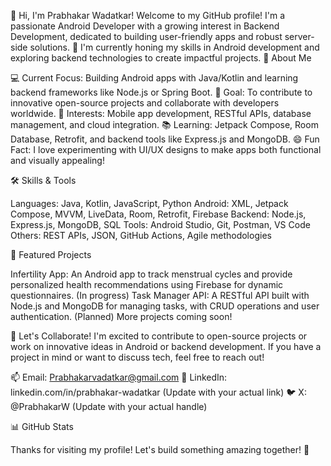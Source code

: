 👋 Hi, I'm Prabhakar Wadatkar!
Welcome to my GitHub profile! I'm a passionate Android Developer with a growing interest in Backend Development, dedicated to building user-friendly apps and robust server-side solutions. 🌱 I'm currently honing my skills in Android development and exploring backend technologies to create impactful projects.
🚀 About Me

💻 Current Focus: Building Android apps with Java/Kotlin and learning backend frameworks like Node.js or Spring Boot.
🎯 Goal: To contribute to innovative open-source projects and collaborate with developers worldwide.
🌟 Interests: Mobile app development, RESTful APIs, database management, and cloud integration.
📚 Learning: Jetpack Compose, Room Database, Retrofit, and backend tools like Express.js and MongoDB.
😄 Fun Fact: I love experimenting with UI/UX designs to make apps both functional and visually appealing!

🛠️ Skills & Tools

Languages: Java, Kotlin, JavaScript, Python
Android: XML, Jetpack Compose, MVVM, LiveData, Room, Retrofit, Firebase
Backend: Node.js, Express.js, MongoDB, SQL
Tools: Android Studio, Git, Postman, VS Code
Others: REST APIs, JSON, GitHub Actions, Agile methodologies

🌟 Featured Projects

Infertility App: An Android app to track menstrual cycles and provide personalized health recommendations using Firebase for dynamic questionnaires. (In progress)
Task Manager API: A RESTful API built with Node.js and MongoDB for managing tasks, with CRUD operations and user authentication. (Planned)
More projects coming soon!

🤝 Let's Collaborate!
I'm excited to contribute to open-source projects or work on innovative ideas in Android or backend development. If you have a project in mind or want to discuss tech, feel free to reach out!

📫 Email: Prabhakarvadatkar@gmail.com
💬 LinkedIn: linkedin.com/in/prabhakar-wadatkar (Update with your actual link)
🐦 X: @PrabhakarW (Update with your actual handle)

📊 GitHub Stats


Thanks for visiting my profile! Let's build something amazing together! 🚀
